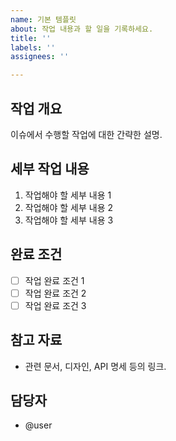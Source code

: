 ```yaml
---
name: 기본 템플릿
about: 작업 내용과 할 일을 기록하세요.
title: ''
labels: ''
assignees: ''

---
```


## 작업 개요

이슈에서 수행할 작업에 대한 간략한 설명.

## 세부 작업 내용

1. 작업해야 할 세부 내용 1
2. 작업해야 할 세부 내용 2
3. 작업해야 할 세부 내용 3

## 완료 조건

-   [ ] 작업 완료 조건 1
-   [ ] 작업 완료 조건 2
-   [ ] 작업 완료 조건 3

## 참고 자료

-   관련 문서, 디자인, API 명세 등의 링크.

## 담당자

-   @user

